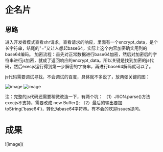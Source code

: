 企名片
=============

思路
------------

进入开发者模式查看xhr请求，查看请求的响应，里面有一个encrypt_data，是个长字符串，结尾的"="又让人想起base64，实际上这个内容加密确实用到的base64编码。
加密流程：首先对正常数据进行base64加密，然后对加密后的字符串进行js加密，就成了返回响应的encrypt_data。所以关键是找到加密的js代码，然后execjs运行得到第一步解密的字符串，再进行base64解码就可以了。

js代码需要调试寻找，不会调试的百度，具体就不多说了，放两张关键的图：

![image](https://github.com/xzh0723/QiMingPian/blob/master/js_1.png)
![image](https://github.com/xzh0723/QiMingPian/blob/master/js_2.png)

注：完整的js代码还需要稍微改造一下，有两个坑： （1）JSON.parse()方法execjs不支持，需要改成 new Buffer(); （2）最后的输出要加toString('base64')，转化为base64字符串。有不会的欢迎issues提问。

成果
============
![image](
